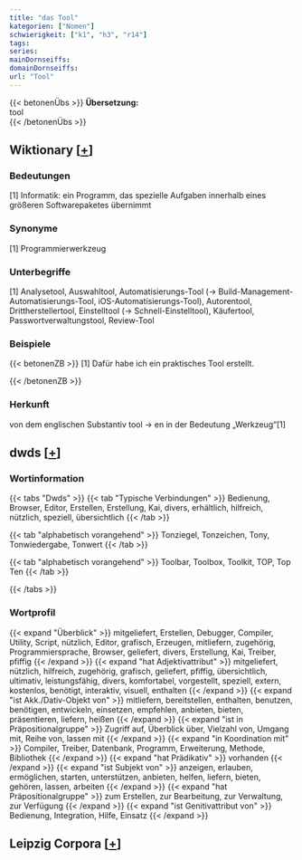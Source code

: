 ```yaml
---
title: "das Tool"
kategorien: ["Nomen"]
schwierigkeit: ["k1", "h3", "r14"]
tags:
series:
mainDornseiffs:
domainDornseiffs:
url: "Tool"
---
```


{{< betonenÜbs >}}
**Übersetzung:**  
tool  
{{< /betonenÜbs >}}

## Wiktionary [[+](https://de.wiktionary.org/wiki/Tool)]

### Bedeutungen
[1] Informatik: ein Programm, das spezielle Aufgaben innerhalb eines größeren Softwarepaketes übernimmt  

### Synonyme
[1] Programmierwerkzeug  

### Unterbegriffe
[1] Analysetool, Auswahltool, Automatisierungs-Tool (→ Build-Management-Automatisierungs-Tool, iOS-Automatisierungs-Tool), Autorentool, Drittherstellertool, Einstelltool (→ Schnell-Einstelltool), Käufertool, Passwortverwaltungstool, Review-Tool  

### Beispiele
{{< betonenZB >}}
[1] Dafür habe ich ein praktisches Tool erstellt.  

{{< /betonenZB >}}
### Herkunft
von dem englischen Substantiv tool → en in der Bedeutung „Werkzeug“[1]  



## dwds [[+](https://www.dwds.de/wb/Tool)]

### Wortinformation
{{< tabs "Dwds" >}}
{{< tab "Typische Verbindungen" >}}
Bedienung, Browser, Editor, Erstellen, Erstellung, Kai, divers, erhältlich, hilfreich, nützlich, speziell, übersichtlich
{{< /tab >}}

{{< tab "alphabetisch vorangehend" >}}
Tonziegel, Tonzeichen, Tony, Tonwiedergabe, Tonwert
{{< /tab >}}

{{< tab "alphabetisch vorangehend" >}}
Toolbar, Toolbox, Toolkit, TOP, Top Ten
{{< /tab >}}

{{< /tabs >}}

### Wortprofil
{{< expand "Überblick" >}} mitgeliefert, Erstellen, Debugger, Compiler, Utility, Script, nützlich, Editor, grafisch, Erzeugen, mitliefern, zugehörig, Programmiersprache, Browser, geliefert, divers, Erstellung, Kai, Treiber, pfiffig {{< /expand >}}
{{< expand "hat Adjektivattribut" >}} mitgeliefert, nützlich, hilfreich, zugehörig, grafisch, geliefert, pfiffig, übersichtlich, ultimativ, leistungsfähig, divers, komfortabel, vorgestellt, speziell, extern, kostenlos, benötigt, interaktiv, visuell, enthalten {{< /expand >}}
{{< expand "ist Akk./Dativ-Objekt von" >}} mitliefern, bereitstellen, enthalten, benutzen, benötigen, entwickeln, einsetzen, empfehlen, anbieten, bieten, präsentieren, liefern, heißen {{< /expand >}}
{{< expand "ist in Präpositionalgruppe" >}} Zugriff auf, Überblick über, Vielzahl von, Umgang mit, Reihe von, lassen mit {{< /expand >}}
{{< expand "in Koordination mit" >}} Compiler, Treiber, Datenbank, Programm, Erweiterung, Methode, Bibliothek {{< /expand >}}
{{< expand "hat Prädikativ" >}} vorhanden {{< /expand >}}
{{< expand "ist Subjekt von" >}} anzeigen, erlauben, ermöglichen, starten, unterstützen, anbieten, helfen, liefern, bieten, gehören, lassen, arbeiten {{< /expand >}}
{{< expand "hat Präpositionalgruppe" >}} zum Erstellen, zur Bearbeitung, zur Verwaltung, zur Verfügung {{< /expand >}}
{{< expand "ist Genitivattribut von" >}} Bedienung, Integration, Hilfe, Einsatz {{< /expand >}}

## Leipzig Corpora [[+](https://corpora.uni-leipzig.de/en/res?word=Tool&corpusId=deu_newscrawl-public_2018)]

